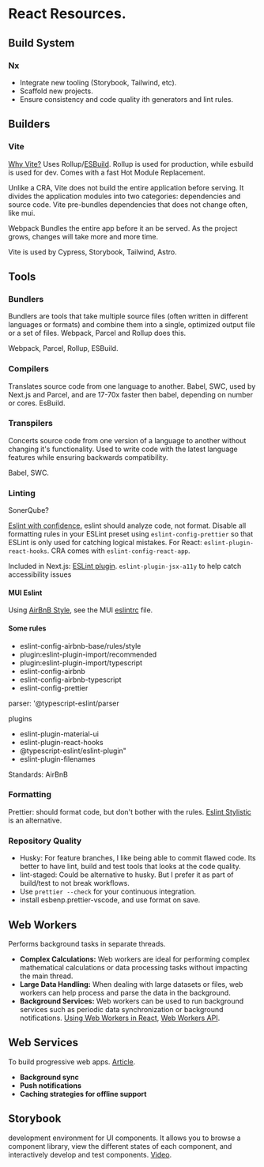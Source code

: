 # React Resources.

## Build System

### Nx

- Integrate new tooling (Storybook, Tailwind, etc).
- Scaffold new projects.
- Ensure consistency and code quality ith generators and lint rules.

## Builders

### Vite

[Why Vite?](https://vitejs.dev/guide/why.html) Uses Rollup/[ESBuild](https://esbuild.github.io/). Rollup is used for production, while esbuild is used for dev. Comes with a fast Hot Module Replacement.

Unlike a CRA, Vite does not build the entire application before serving. It divides the application modules into two categories: dependencies and source code.
Vite pre-bundles dependencies that does not change often, like mui.

Webpack Bundles the entire app before it an be served. As the project grows, changes will take more and more time.

Vite is used by Cypress, Storybook, Tailwind, Astro.

## Tools

### Bundlers

Bundlers are tools that take multiple source files (often written in different languages or formats) and combine them into a single, optimized output file or a set of files. Webpack, Parcel and Rollup does this.

Webpack, Parcel, Rollup, ESBuild.

### Compilers

Translates source code from one language to another.
Babel, SWC, used by Next.js and Parcel, and are 17-70x faster then babel, depending on number or cores. EsBuild.

### Transpilers

Concerts source code from one version of a language to another without changing it's functionality. Used to write code with the latest language features while ensuring backwards compatibility.

Babel, SWC.

### Linting

SonerQube?

[Eslint with confidence.](https://z1.digital/blog/eslint-guide-how-to-use-it-with-confidence)
eslint should analyze code, not format. Disable all formatting rules in your ESLint preset using `eslint-config-prettier` so that ESLint is only used for catching logical mistakes.
For React: `eslint-plugin-react-hooks`. CRA comes with `eslint-config-react-app`.

Included in Next.js: [ESLint plugin](https://nextjs.org/docs/pages/building-your-application/configuring/eslint#eslint-plugin).
`eslint-plugin-jsx-a11y` to help catch accessibility issues

#### MUI Eslint

Using [AirBnB Style](https://github.com/airbnb/javascript), see the MUI
[eslintrc](https://github.com/mui/material-ui/blob/master/.eslintrc.js) file.

#### Some rules

- eslint-config-airbnb-base/rules/style
- plugin:eslint-plugin-import/recommended
- plugin:eslint-plugin-import/typescript
- eslint-config-airbnb
- eslint-config-airbnb-typescript
- eslint-config-prettier

parser: '@typescript-eslint/parser

plugins

- eslint-plugin-material-ui
- eslint-plugin-react-hooks
- @typescript-eslint/eslint-plugin"
- eslint-plugin-filenames

Standards: AirBnB

### Formatting

Prettier: should format code, but don't bother with the rules.
[Eslint Stylistic](https://eslint.style/guide/why) is an alternative.

### Repository Quality

- Husky: For feature branches, I like being able to commit flawed code. Its better to have lint, build and test tools that looks at the code quality.
- lint-staged: Could be alternative to husky. But I prefer it as part of build/test to not break workflows.
- Use `prettier --check` for your continuous integration.
- install esbenp.prettier-vscode, and use format on save.

## Web Workers

Performs background tasks in separate threads.

- **Complex Calculations:** Web workers are ideal for performing complex mathematical calculations or data processing tasks without impacting the main thread.
- **Large Data Handling:** When dealing with large datasets or files, web workers can help process and parse the data in the background.
- **Background Services:** Web workers can be used to run background services such as periodic data synchronization or background notifications.
  [Using Web Workers in React](https://www.dhiwise.com/post/power-of-web-workers-in-react-for-improved-user-experience),
  [Web Workers API](https://developer.mozilla.org/en-US/docs/Web/API/Web_Workers_API).

## Web Services

To build progressive web apps. [Article](https://dev.to/llleeeaaannn/vanilla-service-workers-in-react-138).

- **Background sync**
- **Push notifications**
- **Caching strategies for offline support**

## Storybook

development environment for UI components. It allows you to browse a component library, view the different states of each component, and interactively develop and test components. [Video](https://www.youtube.com/watch?v=gdlTFPebzAU).
